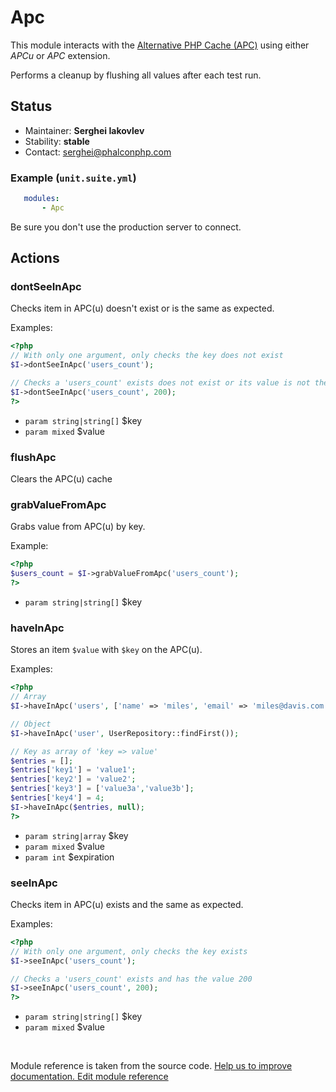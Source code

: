 # Apc


This module interacts with the [Alternative PHP Cache (APC)](http://php.net/manual/en/intro.apcu.php)
using either _APCu_ or _APC_ extension.

Performs a cleanup by flushing all values after each test run.

## Status

* Maintainer: **Serghei Iakovlev**
* Stability: **stable**
* Contact: serghei@phalconphp.com

### Example (`unit.suite.yml`)

```yaml
   modules:
       - Apc
```

Be sure you don't use the production server to connect.



## Actions

### dontSeeInApc
 
Checks item in APC(u) doesn't exist or is the same as expected.

Examples:

``` php
<?php
// With only one argument, only checks the key does not exist
$I->dontSeeInApc('users_count');

// Checks a 'users_count' exists does not exist or its value is not the one provided
$I->dontSeeInApc('users_count', 200);
?>
```

 * `param string|string[]` $key
 * `param mixed` $value


### flushApc
 
Clears the APC(u) cache


### grabValueFromApc
 
Grabs value from APC(u) by key.

Example:

``` php
<?php
$users_count = $I->grabValueFromApc('users_count');
?>
```

 * `param string|string[]` $key


### haveInApc
 
Stores an item `$value` with `$key` on the APC(u).

Examples:

```php
<?php
// Array
$I->haveInApc('users', ['name' => 'miles', 'email' => 'miles@davis.com']);

// Object
$I->haveInApc('user', UserRepository::findFirst());

// Key as array of 'key => value'
$entries = [];
$entries['key1'] = 'value1';
$entries['key2'] = 'value2';
$entries['key3'] = ['value3a','value3b'];
$entries['key4'] = 4;
$I->haveInApc($entries, null);
?>
```

 * `param string|array` $key
 * `param mixed` $value
 * `param int` $expiration


### seeInApc
 
Checks item in APC(u) exists and the same as expected.

Examples:

``` php
<?php
// With only one argument, only checks the key exists
$I->seeInApc('users_count');

// Checks a 'users_count' exists and has the value 200
$I->seeInApc('users_count', 200);
?>
```

 * `param string|string[]` $key
 * `param mixed` $value

<p>&nbsp;</p><div class="alert alert-warning">Module reference is taken from the source code. <a href="https://github.com/Codeception/Codeception/tree/2.3/src/Codeception/Module/Apc.php">Help us to improve documentation. Edit module reference</a></div>
